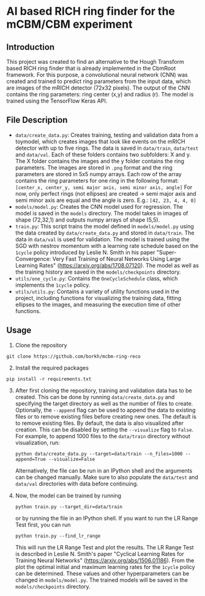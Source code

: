 # AI based RICH ring finder for the mCBM/CBM experiment

## Introduction

This project was created to find an alternative to the Hough Transform based
RICH ring finder that is already implemented in the CbmRoot framework. For this 
purpose, a convolutional neural network (CNN) was created and trained to
predict ring parameters from the input data, which are images of the mRICH
detector (72x32 pixels). The output of the CNN contains the ring parameters:
ring center (x,y) and radius (r). The model is trained using the TensorFlow
Keras API.

## File Description

* `data/create_data.py`: Creates training, testing and validation data from
    a toymodel, which creates images that look like events on the mRICH detector
    with up to five rings. The data is saved in `data/train`, `data/test` and
    `data/val`.  Each of these folders contains two subfolders: X and y. The X
    folder contains the images and the y folder contains the ring parameters.
    The images are stored in `.png` format and the ring parameters are stored in
    5x5 numpy arrays. Each row of the array contains the ring parameters for one
    ring in the following format:
    ``` [center_x, center_y, semi major axis, semi minor axis, angle] ```
    For now, only perfect rings (not ellipses) are created -> semi major axis
    and semi minor axis are equal and the angle is zero. E.g.:
    ``` [42, 23, 4, 4, 0] ```
* `models/model.py`: Creates the CNN model used for regression. The model is
    saved in the `models` directory. The model takes in images of shape
    (72,32,1) and outputs numpy arrays of shape (5,5).
* `train.py`: This script trains the model defined in `models/model.py` using
    the data created by `data/create_data.py` and stored in `data/train`. The
    data in `data/val` is used for validation. The model is trained using the
    SGD with nestrov momentum with a learning rate schedule based on the
    `1cycle` policy introduced by Leslie N. Smith in his paper
    "Super-Convergence: Very Fast Training of Neural Networks Using Large
    Learning Rates" (https://arxiv.org/abs/1708.07120). The model as well as the
    training history are saved in the `models/checkpoints` directory.
* `utils/one_cycle.py`: Contains the `OneCycleSchedule` class, which implements 
    the `1cycle` policy.
* `utils/utils.py`: Contains a variety of utility functions used in the
    project, including functions for visualizing the training data, fitting
    ellipses to the images, and measuring the execution time of other functions.

## Usage

1. Clone the repository
```
git clone https://github.com/borkh/mcbm-ring-reco
```

2. Install the required packages
```
pip install -r requirements.txt
```

3. After first cloning the repository, training and validation data has to be
   created. This can be done by running `data/create_data.py` and specifying the
   target directory as well as the number of files to create. Optionally, the
   `--append` flag can be used to append the data to existing files or to remove
   existing files before creating new ones. The default is to remove existing
   files. By default, the data is also visualized after creation. This can be
   disabled by setting the `--visualize` flag to `False`.  For example, to
   append 1000 files to the `data/train` directory without visualization, run:
   ```
   python data/create_data.py --target=data/train --n_files=1000 --append=True --visualize=False
   ```
    Alternatively, the file can be run in an IPython shell and the arguments can
    be changed manually. Make sure to also populate the `data/test` and
    `data/val` directories with data before continuing.  

4. Now, the model can be trained by running
    ```
    python train.py --target_dir=data/train
    ``` 
    or by running the file in an IPython shell. If you want to run the LR Range
    Test first, you can run
    ```
    python train.py --find_lr_range
    ```
    This will run the LR Range Test and plot the results. The LR Range Test is
    described in Leslie N. Smith's paper "Cyclical Learning Rates for Training
    Neural Networks" (https://arxiv.org/abs/1506.01186).  From the plot the
    optimal initial and maximum learning rates for the `1cycle` policy can be
    determined. These values and other hyperparameters can be changed in
    `models/model.py`. The trained models will be saved in the
    `models/checkpoints` directory.
    